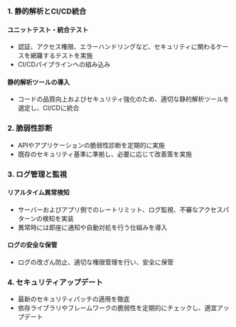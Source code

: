 ### 1. 静的解析とCI/CD統合
####  ユニットテスト・統合テスト
- 認証、アクセス権限、エラーハンドリングなど、セキュリティに関わるケースを網羅するテストを実施  
- CI/CDパイプラインへの組み込み  

####  静的解析ツールの導入
- コードの品質向上およびセキュリティ強化のため、適切な静的解析ツールを選定し、CI/CDに統合  

### 2. 脆弱性診断
- APIやアプリケーションの脆弱性診断を定期的に実施
- 既存のセキュリティ基準に準拠し、必要に応じて改善策を実施  

### 3. ログ管理と監視
####  リアルタイム異常検知
- サーバーおよびアプリ側でのレートリミット、ログ監視、不審なアクセスパターンの検知を実装
-  異常時には即座に通知や自動対処を行う仕組みを導入  

####  ログの安全な保管
- ログの改ざん防止、適切な権限管理を行い、安全に保管  

### 4. セキュリティアップデート
- 最新のセキュリティパッチの適用を徹底
- 依存ライブラリやフレームワークの脆弱性を定期的にチェックし、適宜アップデート  
